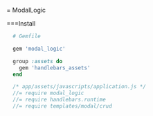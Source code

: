 = ModalLogic




===Install

```ruby
  # Gemfile

  gem 'modal_logic'

  group :assets do 
    gem 'handlebars_assets'
  end
```

```javascript
  /* app/assets/javascripts/application.js */
  //= require modal_logic
  //= require handlebars.runtime
  //= require templates/modal/crud
```